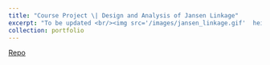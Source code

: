 ```yaml
---
title: "Course Project \| Design and Analysis of Jansen Linkage"
excerpt: "To be updated <br/><img src='/images/jansen_linkage.gif'  height='300'>"
collection: portfolio
---
```


[Repo](https://github.com/NuminousLozenge/Theory-of-Mechanisms)
